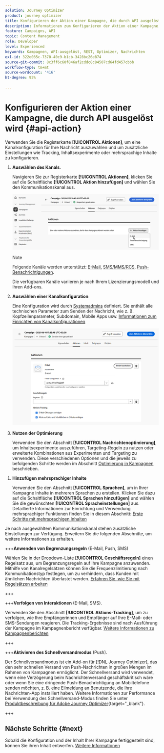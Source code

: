 ```yaml
---
solution: Journey Optimizer
product: journey optimizer
title: Konfigurieren der Aktion einer Kampagne, die durch API ausgelöst wird
description: Informationen zum Konfigurieren der Aktion einer Kampagne, die durch API ausgelöst wird.
feature: Campaigns, API
topic: Content Management
role: Developer
level: Experienced
keywords: Kampagnen, API-ausgelöst, REST, Optimizer, Nachrichten
exl-id: 322e035c-7370-40c9-b1cb-3428bc26e874
source-git-commit: 8c3ff6c60f846af2cddc8c84507cd64fd457cbbb
workflow-type: tm+mt
source-wordcount: '416'
ht-degree: 95%

---
```


# Konfigurieren der Aktion einer Kampagne, die durch API ausgelöst wird {#api-action}

Verwenden Sie die Registerkarte **[!UICONTROL Aktionen]**, um eine Kanalkonfiguration für Ihre Nachricht auszuwählen und um zusätzliche Einstellungen wie Tracking, Inhaltsexperimente oder mehrsprachige Inhalte zu konfigurieren.

1. **Auswählen des Kanals**.

   Navigieren Sie zur Registerkarte **[!UICONTROL Aktionen]**, klicken Sie auf die Schaltfläche **[!UICONTROL Aktion hinzufügen]** und wählen Sie den Kommunikationskanal aus.

   ![](assets/api-triggered-channel.png)

   >[!NOTE]
   >
   >Folgende Kanäle werden unterstützt: [E-Mail](../email/get-started-email.md), [SMS/MMS/RCS](../sms/get-started-sms.md), [Push-Benachrichtigungen](../push/get-started-push.md).
   >
   >Die verfügbaren Kanäle variieren je nach Ihrem Lizenzierungsmodell und Ihren Add-ons.

1. **Auswählen einer Kanalkonfiguration**

   Eine Konfiguration wird durch [Systemadmins](../start/path/administrator.md) definiert. Sie enthält alle technischen Parameter zum Senden der Nachricht, wie z. B. Kopfzeilenparameter, Subdomain, Mobile Apps usw. [Informationen zum Einrichten von Kanalkonfigurationen](../configuration/channel-surfaces.md)

   ![](assets/create-campaign-action.png)

1. **Nutzen der Optimierung**

   Verwenden Sie den Abschnitt **[!UICONTROL Nachrichtenoptimierung]**, um Inhaltsexperimente auszuführen, Targeting-Regeln zu nutzen oder erweiterte Kombinationen aus Experimenten und Targeting zu verwenden. Diese verschiedenen Optionen und die jeweils zu befolgenden Schritte werden im Abschnitt [Optimierung in Kampagnen](campaigns-message-optimization.md) beschrieben.
<!--
1. **Create a content experiment**

    Use the **[!UICONTROL Content experiment]** section to define multiple delivery treatments in order to measure which one performs best for your target audience. Click the **[!UICONTROL Create experiment]** button then follow the steps detailed in this section: [Create a content experiment](../content-management/content-experiment.md).-->

1. **Hinzufügen mehrsprachiger Inhalte**

   Verwenden Sie den Abschnitt **[!UICONTROL Sprachen]**, um in Ihrer Kampagne Inhalte in mehreren Sprachen zu erstellen. Klicken Sie dazu auf die Schaltfläche **[!UICONTROL Sprachen hinzufügen]** und wählen Sie die gewünschten **[!UICONTROL Spracheinstellungen]** aus. Detaillierte Informationen zur Einrichtung und Verwendung mehrsprachiger Funktionen finden Sie in diesem Abschnitt: [Erste Schritte mit mehrsprachigen Inhalten](../content-management/multilingual-gs.md)

Je nach ausgewähltem Kommunikationskanal stehen zusätzliche Einstellungen zur Verfügung. Erweitern Sie die folgenden Abschnitte, um weitere Informationen zu erhalten.

+++**Anwenden von Begrenzungsregeln** (E-Mail, Push, SMS)

Wählen Sie in der Dropdown-Liste **[!UICONTROL Geschäftsregeln]** einen Regelsatz aus, um Begrenzungsregeln auf Ihre Kampagne anzuwenden. Mithilfe von Kanalregelsätzen können Sie die Frequenzlimitierung nach Kommunikationstyp festlegen, um zu verhindern, dass Kunden mit ähnlichen Nachrichten überlastet werden. [Erfahren Sie, wie Sie mit Regelsätzen arbeiten](../conflict-prioritization/rule-sets.md)

+++

+++**Verfolgen von Interaktionen** (E-Mail, SMS).

Verwenden Sie den Abschnitt **[!UICONTROL Aktions-Tracking]**, um zu verfolgen, wie Ihre Empfängerinnen und Empfänger auf Ihre E-Mail- oder SMS-Sendungen reagieren. Die Tracking-Ergebnisse sind nach Ausführung der Kampagne im Kampagnenbericht verfügbar. [Weitere Informationen zu Kampagnenberichten](../reports/campaign-global-report-cja.md)

+++

+++**Aktivieren des Schnellversandmodus** (Push).

Der Schnellversandmodus ist ein Add-on für [!DNL Journey Optimizer], das den sehr schnellen Versand von Push-Nachrichten in großen Mengen im Rahmen von Kampagnen ermöglicht. Der Schnellversand wird verwendet, wenn eine Verzögerung beim Nachrichtenversand geschäftskritisch wäre oder wenn Sie eine dringende Push-Benachrichtigung an Mobiltelefone senden möchten, z. B. eine Eilmeldung an Benutzende, die Ihre Nachrichten-App installiert haben. Weitere Informationen zur Performance bei Verwendung des Schnellversand-Modus finden Sie unter [Produktbeschreibung für Adobe Journey Optimizer](https://helpx.adobe.com/de/legal/product-descriptions/adobe-journey-optimizer.html){target="_blank"}.

+++

## Nächste Schritte {#next}

Sobald die Konfiguration und der Inhalt Ihrer Kampagne fertiggestellt sind, können Sie ihren Inhalt entwerfen. [Weitere Informationen](api-triggered-campaign-content.md)
